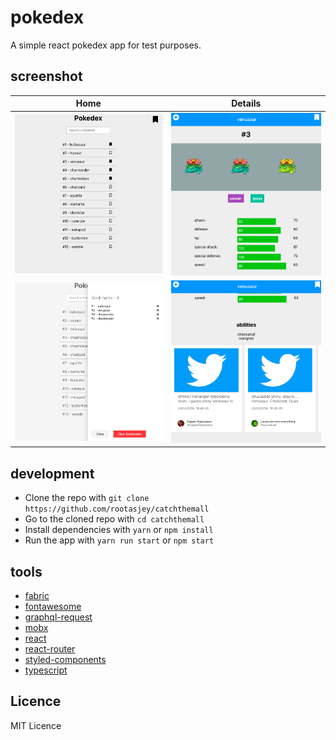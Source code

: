 # pokedex

A simple react pokedex app for test purposes.

## screenshot

| Home | Details |
|------|---------|
| ![home.png](screenshots/home.png)             | ![details.png](screenshots/details.png) |
| ![bookmarks.png](/screenshots/bookmarks.png)  | ![tweets.png](/screenshots/tweets.png) |

## development

* Clone the repo with `git clone https://github.com/rootasjey/catchthemall`
* Go to the cloned repo with `cd catchthemall`
* Install dependencies with `yarn` or `npm install`
* Run the app with `yarn run start` or `npm start`

## tools

* [fabric](https://developer.microsoft.com/en-us/fabric)
* [fontawesome](https://fontawesome.com)
* [graphql-request](https://github.com/prisma/graphql-request)
* [mobx](https://mobx.js.org/index.html)
* [react](http://reactjs.org)
* [react-router](https://reacttraining.com/react-router/web/guides/quick-start)
* [styled-components](https://www.styled-components.com)
* [typescript](http://typescriptlang.org)

## Licence

MIT Licence
